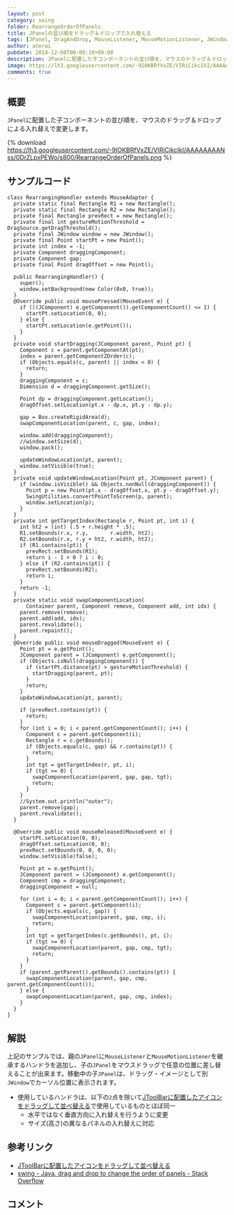 ```yaml
---
layout: post
category: swing
folder: RearrangeOrderOfPanels
title: JPanelの並び順をドラッグ＆ドロップで入れ替える
tags: [JPanel, DragAndDrop, MouseListener, MouseMotionListener, JWindow]
author: aterai
pubdate: 2014-12-08T00:00:10+09:00
description: JPanelに配置した子コンポーネントの並び順を、マウスのドラッグ＆ドロップによる入れ替えで変更します。
image: https://lh3.googleusercontent.com/-9IOKBRfVxZE/VIRiCikcIkI/AAAAAAAANss/0DrZLpxPEWo/s800/RearrangeOrderOfPanels.png
comments: true
---
```

## 概要
`JPanel`に配置した子コンポーネントの並び順を、マウスのドラッグ＆ドロップによる入れ替えで変更します。

{% download https://lh3.googleusercontent.com/-9IOKBRfVxZE/VIRiCikcIkI/AAAAAAAANss/0DrZLpxPEWo/s800/RearrangeOrderOfPanels.png %}

## サンプルコード
<pre class="prettyprint"><code>class RearrangingHandler extends MouseAdapter {
  private static final Rectangle R1 = new Rectangle();
  private static final Rectangle R2 = new Rectangle();
  private final Rectangle prevRect = new Rectangle();
  private final int gestureMotionThreshold = DragSource.getDragThreshold();
  private final JWindow window = new JWindow();
  private final Point startPt = new Point();
  private int index = -1;
  private Component draggingComponent;
  private Component gap;
  private final Point dragOffset = new Point();

  public RearrangingHandler() {
    super();
    window.setBackground(new Color(0x0, true));
  }
  @Override public void mousePressed(MouseEvent e) {
    if (((JComponent) e.getComponent()).getComponentCount() &lt;= 1) {
      startPt.setLocation(0, 0);
    } else {
      startPt.setLocation(e.getPoint());
    }
  }
  private void startDragging(JComponent parent, Point pt) {
    Component c = parent.getComponentAt(pt);
    index = parent.getComponentZOrder(c);
    if (Objects.equals(c, parent) || index &lt; 0) {
      return;
    }
    draggingComponent = c;
    Dimension d = draggingComponent.getSize();

    Point dp = draggingComponent.getLocation();
    dragOffset.setLocation(pt.x - dp.x, pt.y - dp.y);

    gap = Box.createRigidArea(d);
    swapComponentLocation(parent, c, gap, index);

    window.add(draggingComponent);
    //window.setSize(d);
    window.pack();

    updateWindowLocation(pt, parent);
    window.setVisible(true);
  }
  private void updateWindowLocation(Point pt, JComponent parent) {
    if (window.isVisible() &amp;&amp; Objects.nonNull(draggingComponent)) {
      Point p = new Point(pt.x - dragOffset.x, pt.y - dragOffset.y);
      SwingUtilities.convertPointToScreen(p, parent);
      window.setLocation(p);
    }
  }
  private int getTargetIndex(Rectangle r, Point pt, int i) {
    int ht2 = (int) (.5 + r.height * .5);
    R1.setBounds(r.x, r.y,       r.width, ht2);
    R2.setBounds(r.x, r.y + ht2, r.width, ht2);
    if (R1.contains(pt)) {
      prevRect.setBounds(R1);
      return i - 1 &gt; 0 ? i : 0;
    } else if (R2.contains(pt)) {
      prevRect.setBounds(R2);
      return i;
    }
    return -1;
  }
  private static void swapComponentLocation(
      Container parent, Component remove, Component add, int idx) {
    parent.remove(remove);
    parent.add(add, idx);
    parent.revalidate();
    parent.repaint();
  }
  @Override public void mouseDragged(MouseEvent e) {
    Point pt = e.getPoint();
    JComponent parent = (JComponent) e.getComponent();
    if (Objects.isNull(draggingComponent)) {
      if (startPt.distance(pt) &gt; gestureMotionThreshold) {
        startDragging(parent, pt);
      }
      return;
    }
    updateWindowLocation(pt, parent);

    if (prevRect.contains(pt)) {
      return;
    }
    for (int i = 0; i &lt; parent.getComponentCount(); i++) {
      Component c = parent.getComponent(i);
      Rectangle r = c.getBounds();
      if (Objects.equals(c, gap) &amp;&amp; r.contains(pt)) {
        return;
      }
      int tgt = getTargetIndex(r, pt, i);
      if (tgt &gt;= 0) {
        swapComponentLocation(parent, gap, gap, tgt);
        return;
      }
    }
    //System.out.println("outer");
    parent.remove(gap);
    parent.revalidate();
  }

  @Override public void mouseReleased(MouseEvent e) {
    startPt.setLocation(0, 0);
    dragOffset.setLocation(0, 0);
    prevRect.setBounds(0, 0, 0, 0);
    window.setVisible(false);

    Point pt = e.getPoint();
    JComponent parent = (JComponent) e.getComponent();
    Component cmp = draggingComponent;
    draggingComponent = null;

    for (int i = 0; i &lt; parent.getComponentCount(); i++) {
      Component c = parent.getComponent(i);
      if (Objects.equals(c, gap)) {
        swapComponentLocation(parent, gap, cmp, i);
        return;
      }
      int tgt = getTargetIndex(c.getBounds(), pt, i);
      if (tgt &gt;= 0) {
        swapComponentLocation(parent, gap, cmp, tgt);
        return;
      }
    }
    if (parent.getParent().getBounds().contains(pt)) {
      swapComponentLocation(parent, gap, cmp, parent.getComponentCount());
    } else {
      swapComponentLocation(parent, gap, cmp, index);
    }
  }
}
</code></pre>

## 解説
上記のサンプルでは、親の`JPanel`に`MouseListener`と`MouseMotionListener`を継承するハンドラを追加し、子の`JPanel`をマウスドラッグで任意の位置に差し替えることが出来ます。移動中の子`JPanel`は、ドラッグ・イメージとして別`JWindow`でカーソル位置に表示されます。

- 使用しているハンドラは、以下の`2`点を除いて[JToolBarに配置したアイコンをドラッグして並べ替える](https://ateraimemo.com/Swing/RearrangeToolBarIcon.html)で使用しているものとほぼ同一
    - 水平ではなく垂直方向に入れ替えを行うように変更
    - サイズ(高さ)の異なるパネルの入れ替えに対応

<!-- dummy comment line for breaking list -->

## 参考リンク
- [JToolBarに配置したアイコンをドラッグして並べ替える](https://ateraimemo.com/Swing/RearrangeToolBarIcon.html)
- [swing - Java, drag and drop to change the order of panels - Stack Overflow](https://stackoverflow.com/questions/27245283/java-drag-and-drop-to-change-the-order-of-panels)

<!-- dummy comment line for breaking list -->

## コメント
